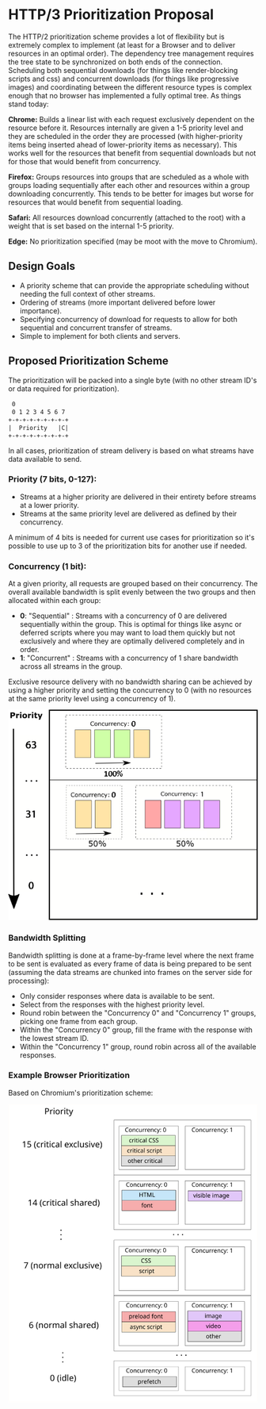 # HTTP/3 Prioritization Proposal

The HTTP/2 prioritization scheme provides a lot of flexibility but is extremely complex to implement (at least for a Browser and to deliver resources in an optimal order). The dependency tree management requires the tree state to be synchronized on both ends of the connection. Scheduling both sequential downloads (for things like render-blocking scripts and css) and concurrent downloads (for things like progressive images) and coordinating between the different resource types is complex enough that no browser has implemented a fully optimal tree. As things stand today:

**Chrome:** Builds a linear list with each request exclusively dependent on the resource before it. Resources internally are given a 1-5 priority level and they are scheduled in the order they are processed (with higher-priority items being inserted ahead of lower-priority items as necessary). This works well for the resources that benefit from sequential downloads but not for those that would benefit from concurrency.

**Firefox:** Groups resources into groups that are scheduled as a whole with groups loading sequentially after each other and resources within a group downloading concurrently. This tends to be better for images but worse for resources that would benefit from sequential loading.

**Safari:** All resources download concurrently (attached to the root) with a weight that is set based on the internal 1-5 priority.

**Edge:** No prioritization specified (may be moot with the move to Chromium).

## Design Goals
* A priority scheme that can provide the appropriate scheduling without needing the full context of other streams.
* Ordering of streams (more important delivered before lower importance).
* Specifying concurrency of download for requests to allow for both sequential and concurrent transfer of streams.
* Simple to implement for both clients and servers.

## Proposed Prioritization Scheme

The prioritization will be packed into a single byte (with no other stream ID's or data required for prioritization).

```
 0               
 0 1 2 3 4 5 6 7 
+-+-+-+-+-+-+-+-+
|  Priority   |C|
+-+-+-+-+-+-+-+-+
```

In all cases, prioritization of stream delivery is based on what streams have data available to send.

### Priority (7 bits, 0-127): 

* Streams at a higher priority are delivered in their entirety before streams at a lower priority.
* Streams at the same priority level are delivered as defined by their concurrency.

A minimum of 4 bits is needed for current use cases for prioritization so it's possible to use up to 3 of the prioritization bits for another use if needed.

### Concurrency (1 bit):

At a given priority, all requests are grouped based on their concurrency. The overall available bandwidth is split evenly between the two groups and then allocated within each group:

* **0**: "Sequential" : Streams with a concurrency of 0 are delivered sequentially within the group. This is optimal for things like async or deferred scripts where you may want to load them quickly but not exclusively and where they are optimally delivered completely and in order.
* **1**: "Concurrent" : Streams with a concurrency of 1 share bandwidth across all streams in the group.

Exclusive resource delivery with no bandwidth sharing can be achieved by using a higher priority and setting the concurrency to 0 (with no resources at the same priority level using a concurrency of 1).

![Priority Levels and Concurrency](images/priorities.png)

### Bandwidth Splitting
Bandwidth splitting is done at a frame-by-frame level where the next frame to be sent is evaluated as every frame of data is being prepared to be sent (assuming the data streams are chunked into frames on the server side for processing):

* Only consider responses where data is available to be sent.
* Select from the responses with the highest priority level.
* Round robin between the "Concurrency 0" and "Concurrency 1" groups, picking one frame from each group.
* Within the "Concurrency 0" group, fill the frame with the response with the lowest stream ID.
* Within the "Concurrency 1" group, round robin across all of the available responses.

### Example Browser Prioritization

Based on Chromium's prioritization scheme:

![Sample Prioritization](images/sample.svg)

